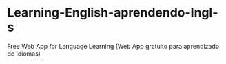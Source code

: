 # Learning-English-aprendendo-Ingl-s
Free Web App for Language Learning (Web App gratuito para aprendizado de Idiomas)
